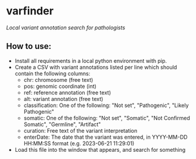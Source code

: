 # varfinder
*Local variant annotation search for pathologists*

## How to use:
- Install all requirements in a local python environment with pip.
- Create a CSV with variant annotations listed per line which should contain the following columns:
  - chr: chromosome (free text)
  - pos: genomic coordinate (int)
  - ref: reference annotation (free text)
  - alt: variant annotation (free text)
  - classification: One of the following: "Not set", "Pathogenic", "Likely Pathogenic"
  - somatic: One of the following: "Not set", "Somatic", "Not Confirmed Somatic", "Germline", "Artifact"
  - curation: Free text of the variant interpretation
  - enterDate: The date that the variant was entered, in YYYY-MM-DD HH:MM:SS format (e.g. 2023-06-21 11:29:01)
- Load this file into the window that appears, and search for something
